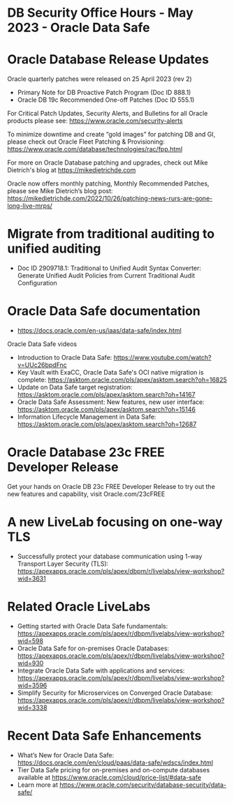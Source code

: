 # DB Security Office Hours - May 2023 - Oracle Data Safe


# Oracle Database Release Updates
Oracle quarterly patches were released on 25 April 2023 (rev 2)
- Primary Note for DB Proactive Patch Program (Doc ID 888.1)
- Oracle DB 19c Recommended One-off Patches (Doc ID 555.1)

For Critical Patch Updates, Security Alerts, and Bulletins for all Oracle products please see:  https://www.oracle.com/security-alerts

To minimize downtime and create “gold images” for patching DB and GI, please check out Oracle Fleet Patching & Provisioning: https://www.oracle.com/database/technologies/rac/fpp.html

For more on Oracle Database patching and upgrades, check out Mike Dietrich's blog at https://mikedietrichde.com

Oracle now offers monthly patching, Monthly Recommended Patches, please see Mike Dietrich’s blog post: https://mikedietrichde.com/2022/10/26/patching-news-rurs-are-gone-long-live-mrps/

# Migrate from traditional auditing to unified auditing

- Doc ID 2909718.1: Traditional to Unified Audit Syntax Converter: Generate Unified Audit Policies from Current Traditional Audit Configuration

# Oracle Data Safe documentation

- https://docs.oracle.com/en-us/iaas/data-safe/index.html

Oracle Data Safe videos

- Introduction to Oracle Data Safe: https://www.youtube.com/watch?v=UUc26bpdFnc
- Key Vault with ExaCC, Oracle Data Safe's OCI native migration is complete: https://asktom.oracle.com/pls/apex/asktom.search?oh=16825
- Update on Data Safe target registration: https://asktom.oracle.com/pls/apex/asktom.search?oh=14167
- Oracle Data Safe Assessment: New features, new user interface: https://asktom.oracle.com/pls/apex/asktom.search?oh=15146
- Information Lifecycle Management in Data Safe: https://asktom.oracle.com/pls/apex/asktom.search?oh=12687

# Oracle Database 23c FREE Developer Release

Get your hands on Oracle DB 23c FREE Developer Release to try out the new features and capability, visit Oracle.com/23cFREE

# A new LiveLab focusing on one-way TLS

- Successfully protect your database communication using 1-way Transport Layer Security (TLS): https://apexapps.oracle.com/pls/apex/dbpm/r/livelabs/view-workshop?wid=3631

# Related Oracle LiveLabs

- Getting started with Oracle Data Safe fundamentals: https://apexapps.oracle.com/pls/apex/r/dbpm/livelabs/view-workshop?wid=598
- Oracle Data Safe for on-premises Oracle Databases: https://apexapps.oracle.com/pls/apex/r/dbpm/livelabs/view-workshop?wid=930
- Integrate Oracle Data Safe with applications and services: https://apexapps.oracle.com/pls/apex/r/dbpm/livelabs/view-workshop?wid=3596
- Simplify Security for Microservices on Converged Oracle Database: https://apexapps.oracle.com/pls/apex/r/dbpm/livelabs/view-workshop?wid=3338

# Recent Data Safe Enhancements

- What’s New for Oracle Data Safe: https://docs.oracle.com/en/cloud/paas/data-safe/wdscs/index.html
- Tier Data Safe pricing for on-premises and on-compute databases available at https://www.oracle.com/cloud/price-list/#data-safe
- Learn more at https://www.oracle.com/security/database-security/data-safe/
